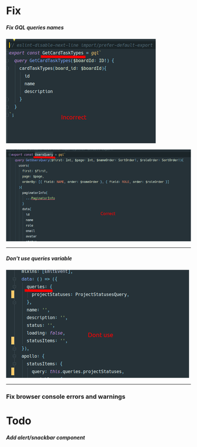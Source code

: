 # Fix

##### Fix GQL queries names

![](.TODO_images/query_fix_1.png)

![](.TODO_images/query_fix_2.png)

---

##### Don't use queries variable

![](.TODO_images/query_variable_fix.png)

---

### Fix browser console errors and warnings

# Todo

##### Add alert/snackbar component